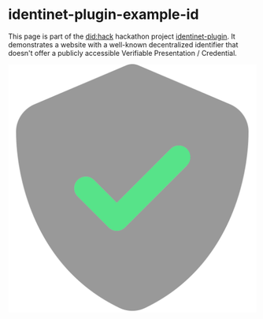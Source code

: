 # identinet-plugin-example-id

This page is part of the [did:hack](https://didhack.xyz/) hackathon project
[identinet-plugin](https://github.com/identinet/identinet-plugin). It
demonstrates a website with a well-known decentralized identifier that doesn't
offer a publicly accessible Verifiable Presentation / Credential.

![](./icons/shield-check.svg)
